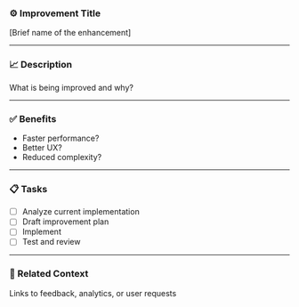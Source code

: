 ### ⚙️ Improvement Title
[Brief name of the enhancement]

---

### 📈 Description
What is being improved and why?

---

### ✅ Benefits
- Faster performance?
- Better UX?
- Reduced complexity?

---

### 📋 Tasks
- [ ] Analyze current implementation
- [ ] Draft improvement plan
- [ ] Implement
- [ ] Test and review

---

### 📎 Related Context
Links to feedback, analytics, or user requests
